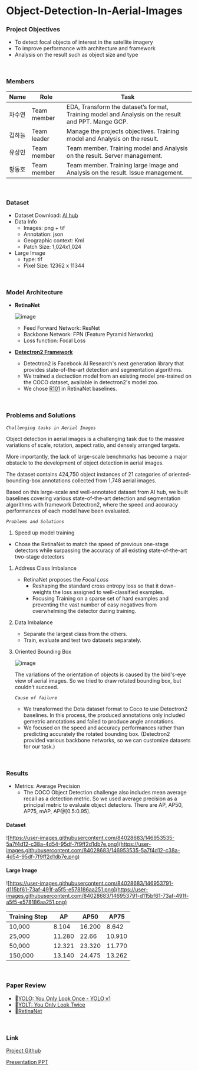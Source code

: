 ﻿# Object-Detection-In-Aerial-Images
### Project Objectives

- To detect focal objects of interest in the satellite imagery
- To improve performance with architecture and framework
- Analysis on the result such as object size and type

<br/>

### Members

| Name | Role | Task |
| --- | --- | --- |
| 차수연 | Team member | EDA, Transform the dataset’s format, Training model and Analysis on the result and PPT. Mange GCP. |
| 김하늘 | Team leader | Manage the projects objectives. Training model and Analysis on the result. |
| 유상민 | Team member | Team member. Training model and Analysis on the result. Server management. |
| 황동호 | Team member | Team member. Training large Image and Analysis on the result. Issue management. |

<br/>

### **Dataset**

- Dataset Download: [AI hub](https://aihub.or.kr/aidata/7982)
- Data Info
    - Images: png + tif
    - Annotation: json
    - Geographic context: Kml
    - Patch Size: 1,024x1,024
- Large Image
    - type: tif
    - Pixel Size: 12362 x 11344
    
<br/>

### Model Architecture
- **RetinaNet**
    
    ![image](https://user-images.githubusercontent.com/84028683/156780000-d8ba593d-ed32-473f-a806-0ce56d3afa4b.png)
    
    - Feed Forward Network: ResNet
    - Backbone Network: FPN (Feature Pyramid Networks)
    - Loss function: Focal Loss
- **[Detectron2 Framework](https://github.com/facebookresearch/detectron2)**
    - Detectron2 is Facebook AI Research's next generation library that provides state-of-the-art detection and segmentation algorithms.
    - We trained a dectection model from an existing model pre-trained on the COCO dataset, available in detectron2's model zoo.
    - We chose [R101](https://github.com/facebookresearch/detectron2/blob/main/configs/COCO-Detection/retinanet_R_101_FPN_3x.yaml) in RetinaNet baselines.

<br/>

### Problems and Solutions

*`Challenging tasks in Aerial Images`*

Object detection in aerial images is a challenging task due to the massive variations of scale, rotation, aspect ratio, and densely arranged targets.

More importantly, the lack of large-scale benchmarks has become a major obstacle to the development of object detection in aerial images.

The dataset contains 424,750 object instances of 21 categories of oriented-bounding-box annotations collected from 1,748 aerial images.

Based on this large-scale and well-annotated dataset from AI hub, we built baselines covering various state-of-the-art detection and segmentation algorithms with framework Detectron2, where the speed and accuracy performances of each model have been evaluated.

*`Problems and Solutions`*

1. Speed up model training
- Chose the RetinaNet to match the speed of previous one-stage detectors while surpassing the accuracy of all existing state-of-the-art two-stage detectors
1. Address Class Imbalance
    - RetinaNet proposes the *Focal Loss*
        - Reshaping the standard cross entropy loss so that it down-weights the loss assigned to well-classified examples.
        - Focusing Training on a sparse set of hard examples and preventing the vast number of easy negatives from overwhelming the detector during training.
2. Data Imbalance
    - Separate the largest class from the others.
    - Train, evaluate and test two datasets separately.
3. Oriented Bounding Box
    
    ![image](https://user-images.githubusercontent.com/84028683/156780045-dcb17ee4-f9ea-44cc-be82-658f28767520.png)
    
    The variations of the orientation of objects is caused by the bird's-eye view of aerial images. So we tried to draw rotated bounding box, but couldn’t succeed.
    
    *`Cause of failure`*
    
    - We transformed the Dota dataset format to Coco to use Detectron2 baselines. In this process, the produced annotations only included gemetric annotations and failed to produce angle annotations.
    - We focused on the speed and accuracy performances rather than predicting accurately the rotated bounding box. (Detectron2 provided various backbone networks, so we can customize datasets for our task.)

<br/>

### **Results**

- Metrics: Average Precision
    - The COCO Object Detection challenge also includes mean average recall as a detection metric. So we used average precision as a principal metric to evaluate object detectors. There are AP, AP50, AP75, mAP, AP@[0.5:0.95].

#### **Dataset**

![https://user-images.githubusercontent.com/84028683/146953535-5a7f4d12-c38a-4d54-95df-7f9ff2d1db7e.png](https://user-images.githubusercontent.com/84028683/146953535-5a7f4d12-c38a-4d54-95df-7f9ff2d1db7e.png)

#### **Large Image**

![https://user-images.githubusercontent.com/84028683/146953791-d115bf61-73af-491f-a5f5-e578186aa251.png](https://user-images.githubusercontent.com/84028683/146953791-d115bf61-73af-491f-a5f5-e578186aa251.png)

| Training Step | AP | AP50 | AP75 |
| --- | --- | --- | --- |
| 10,000 | 8.104 | 16.200 | 8.642 |
| 25,000 | 11.280 | 22.66 | 10.910 |
| 50,000 | 12.321 | 23.320 | 11.770 |
| 150,000 | 13.140 | 24.475 | 13.262 |

<br/>

### **Paper Review**

- 📃[YOLO: You Only Look Once - YOLO v1](https://velog.io/@cha-suyeon/%EB%85%BC%EB%AC%B8-%EB%A6%AC%EB%B7%B0-You-Only-Look-Once-YOLO-v1-v2-v3)
- 📃[YOLT: You Only Look Twice](https://velog.io/@cha-suyeon/%EC%A0%95%EB%A6%AC-You-Only-Look-Twice-Part-I)
- 📃[RetinaNet](https://velog.io/@cha-suyeon/Focal-Loss-for-Dense-Object-Detection)

<br/>

### Link

[Project Github](https://github.com/cha-suyeon/Object-Dectection-In-Aerial-Images)

[Presentation PPT](https://github.com/cha-suyeon/Object-Detection-In-Aerial-Images/blob/main/%ED%95%B4%EC%BB%A4%ED%86%A4%20%EB%B0%9C%ED%91%9C%20ppt.pdf)
